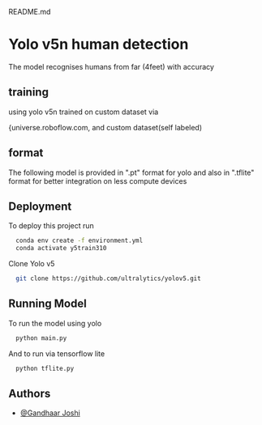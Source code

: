 README.md
# Yolo v5n human detection

The model recognises humans from far (4feet) with accuracy 
## training

using yolo v5n trained on custom dataset via 

{universe.roboflow.com, and custom dataset(self labeled) 

## format
The following model is provided in ".pt" format for yolo and also in ".tflite" format for better integration on less compute devices
## Deployment

To deploy this project run

```bash
  conda env create -f environment.yml
  conda activate y5train310
```
Clone Yolo v5 

```bash
  git clone https://github.com/ultralytics/yolov5.git
```



## Running Model

To run the model using yolo
```bash
  python main.py
```
And to run via tensorflow lite
```bash
  python tflite.py
```


## Authors

- [@Gandhaar Joshi](gandhaarjoshi@outlook.com)
